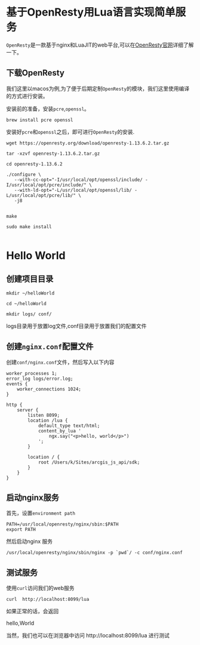 # 基于OpenResty用Lua语言实现简单服务
`OpenResty`是一款基于nginx和LuaJIT的web平台,可以在[OpenResty官网](https://openresty.org/cn/)详细了解一下。

## 下载OpenResty

我们这里以macos为例,为了便于后期定制`OpenResty`的模块，我们这里使用编译的方式进行安装。

安装前的准备，安装`pcre`,`openssl`。

``` shell 
brew install pcre openssl
```
安装好`pcre`和`openssl`之后，即可进行`OpenResty`的安装.

``` shell
wget https://openresty.org/download/openresty-1.13.6.2.tar.gz

tar -xzvf openresty-1.13.6.2.tar.gz

cd openresty-1.13.6.2

./configure \
   --with-cc-opt="-I/usr/local/opt/openssl/include/ -I/usr/local/opt/pcre/include/" \
   --with-ld-opt="-L/usr/local/opt/openssl/lib/ -L/usr/local/opt/pcre/lib/" \
   -j8


make 

sudo make install 


```

# Hello World

## 创建项目目录

``` shell 
mkdir ~/helloWorld

cd ~/helloWorld

mkdir logs/ conf/
```
logs目录用于放置log文件,conf目录用于放置我们的配置文件


## 创建`nginx.conf`配置文件

创建`conf/nginx.conf`文件，然后写入以下内容

``` nginx
worker_processes 1;
error_log logs/error.log;
events {
    worker_connections 1024;
}

http {
    server {
        listen 8099;
        location /lua {
            default_type text/html;
            content_by_lua '
                ngx.say("<p>hello, world</p>")
            ';
        }

        location / {
            root /Users/k/Sites/arcgis_js_api/sdk;
        }
    }
}

```

## 启动nginx服务

首先，设置`environment path`

``` shell 
PATH=/usr/local/openresty/nginx/sbin:$PATH
export PATH
```

然后启动nginx 服务

``` shell 
/usr/local/openresty/nginx/sbin/nginx -p `pwd`/ -c conf/nginx.conf

```

## 测试服务

使用`curl`访问我们的web服务

``` shell 
curl  http://localhost:8099/lua
```
如果正常的话，会返回 <p>hello,World</p>

当然，我们也可以在浏览器中访问 http://localhost:8099/lua 进行测试



